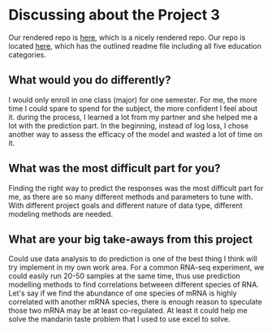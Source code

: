 # Discussing about the Project 3
Our rendered repo is [here](https://github.com/ViviFeathers/ST558-PROJECT-3/blob/main/Project_3_final.md), which is a nicely rendered repo.
Our repo is located [here](https://github.com/ViviFeathers/ST558-PROJECT-3), which has the outlined readme file including all five education categories.

## What would you do differently?
I would only enroll in one class (major) for one semester. For me, the more time I could spare to spend for the subject, the more confident I feel about it. during the process, I learned a lot from my partner and she helped me a lot with the prediction part. In the beginning, instead of log loss, I chose another way to assess the efficacy of the model and wasted a lot of time on it.

## What was the most difficult part for you?
Finding the right way to predict the responses was the most difficult part for me, as there are so many different methods and parameters to tune with. With different project goals and different nature of data type, different modeling methods are needed.

## What are your big take-aways from this project 
Could use data analysis to do prediction is one of the best thing I think will try implement in my own work area. For a common RNA-seq experiment, we could easily run 20-50 samples at the same time, thus use prediction modelling methods to find correlations betweeen different species of RNA. Let's say if we find the abundance of one species of mRNA is highly correlated with another mRNA species, there is enough reason to speculate those two mRNA may be at least co-regulated.
At least it could help me solve the mandarin taste problem that I used to use excel to solve.
